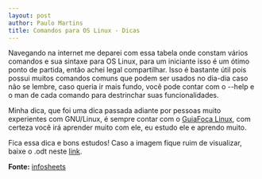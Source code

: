 ```yaml
---
layout: post
author: Paulo Martins
title: Comandos para OS Linux - Dicas
---
```


Navegando na internet me deparei com essa tabela onde constam vários comandos e sua sintaxe para OS Linux, para um iniciante isso é um ótimo ponto de partida, então achei legal compartilhar. Isso é bastante útil pois possui muitos comandos comuns que podem ser usados no dia-dia caso não se lembre, caso queria ir mais fundo, você pode contar com o --help e o man de cada comando para destrinchar suas funcionalidades. 

Minha dica, que foi uma dica passada adiante por pessoas muito experientes com GNU/Linux, é sempre contar com o [GuiaFoca Linux](https://www.guiafoca.org/), com certeza você irá aprender muito com ele, eu estudo ele e aprendo muito. 

Fica essa dica e bons estudos! Caso a imagem fique ruim de visualizar, baixe o .odt neste [link](https://www.suso.com/infosheets/).

**Fonte:** [infosheets](https://www.suso.com/infosheets)